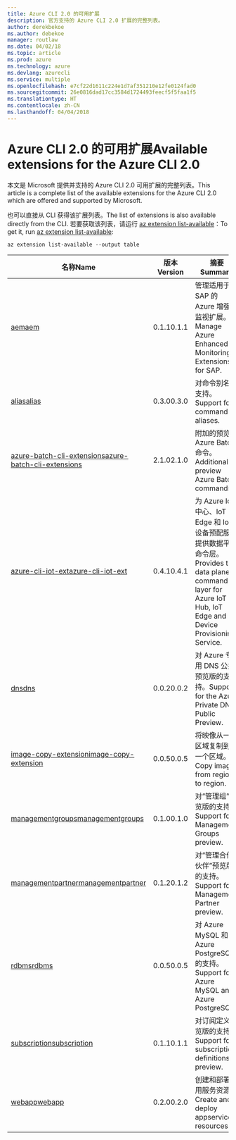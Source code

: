 ```yaml
---
title: Azure CLI 2.0 的可用扩展
description: 官方支持的 Azure CLI 2.0 扩展的完整列表。
author: derekbekoe
ms.author: debekoe
manager: routlaw
ms.date: 04/02/18
ms.topic: article
ms.prod: azure
ms.technology: azure
ms.devlang: azurecli
ms.service: multiple
ms.openlocfilehash: e7cf22d1611c224e1d7af351210e12fe0124fad0
ms.sourcegitcommit: 26e0816dad17cc3584d1724493feecf5f5faa1f5
ms.translationtype: HT
ms.contentlocale: zh-CN
ms.lasthandoff: 04/04/2018
---
```

# <a name="available-extensions-for-the-azure-cli-20"></a><span data-ttu-id="1c960-103">Azure CLI 2.0 的可用扩展</span><span class="sxs-lookup"><span data-stu-id="1c960-103">Available extensions for the Azure CLI 2.0</span></span>

<span data-ttu-id="1c960-104">本文是 Microsoft 提供并支持的 Azure CLI 2.0 可用扩展的完整列表。</span><span class="sxs-lookup"><span data-stu-id="1c960-104">This article is a complete list of the available extensions for the Azure CLI 2.0 which are offered and supported by Microsoft.</span></span>

<span data-ttu-id="1c960-105">也可以直接从 CLI 获得该扩展列表。</span><span class="sxs-lookup"><span data-stu-id="1c960-105">The list of extensions is also available directly from the CLI.</span></span> <span data-ttu-id="1c960-106">若要获取该列表，请运行 [az extension list-available](/cli/azure/extension?view=azure-cli-latest#az-extension-list-available)：</span><span class="sxs-lookup"><span data-stu-id="1c960-106">To get it, run [az extension list-available](/cli/azure/extension?view=azure-cli-latest#az-extension-list-available):</span></span>

```azurecli
az extension list-available --output table
```

| <span data-ttu-id="1c960-107">名称</span><span class="sxs-lookup"><span data-stu-id="1c960-107">Name</span></span> | <span data-ttu-id="1c960-108">版本</span><span class="sxs-lookup"><span data-stu-id="1c960-108">Version</span></span> | <span data-ttu-id="1c960-109">摘要</span><span class="sxs-lookup"><span data-stu-id="1c960-109">Summary</span></span> | <span data-ttu-id="1c960-110">预览</span><span class="sxs-lookup"><span data-stu-id="1c960-110">Preview</span></span> |
|------|---------|---------|---------|
| [<span data-ttu-id="1c960-111">aem</span><span class="sxs-lookup"><span data-stu-id="1c960-111">aem</span></span>](https://github.com/Azure/azure-cli-extensions) | <span data-ttu-id="1c960-112">0.1.1</span><span class="sxs-lookup"><span data-stu-id="1c960-112">0.1.1</span></span> | <span data-ttu-id="1c960-113">管理适用于 SAP 的 Azure 增强型监视扩展。</span><span class="sxs-lookup"><span data-stu-id="1c960-113">Manage Azure Enhanced Monitoring Extensions for SAP.</span></span> |  |
| [<span data-ttu-id="1c960-114">alias</span><span class="sxs-lookup"><span data-stu-id="1c960-114">alias</span></span>](https://github.com/Azure/azure-cli-extensions) | <span data-ttu-id="1c960-115">0.3.0</span><span class="sxs-lookup"><span data-stu-id="1c960-115">0.3.0</span></span> | <span data-ttu-id="1c960-116">对命令别名的支持。</span><span class="sxs-lookup"><span data-stu-id="1c960-116">Support for command aliases.</span></span> | <span data-ttu-id="1c960-117">是</span><span class="sxs-lookup"><span data-stu-id="1c960-117">Yes</span></span> |
| [<span data-ttu-id="1c960-118">azure-batch-cli-extensions</span><span class="sxs-lookup"><span data-stu-id="1c960-118">azure-batch-cli-extensions</span></span>](https://github.com/Azure/azure-batch-cli-extensions) | <span data-ttu-id="1c960-119">2.1.0</span><span class="sxs-lookup"><span data-stu-id="1c960-119">2.1.0</span></span> | <span data-ttu-id="1c960-120">附加的预览版 Azure Batch 命令。</span><span class="sxs-lookup"><span data-stu-id="1c960-120">Additional preview Azure Batch commands.</span></span> |  |
| [<span data-ttu-id="1c960-121">azure-cli-iot-ext</span><span class="sxs-lookup"><span data-stu-id="1c960-121">azure-cli-iot-ext</span></span>](https://github.com/azure/azure-iot-cli-extension) | <span data-ttu-id="1c960-122">0.4.1</span><span class="sxs-lookup"><span data-stu-id="1c960-122">0.4.1</span></span> | <span data-ttu-id="1c960-123">为 Azure IoT 中心、IoT Edge 和 IoT 设备预配服务提供数据平面命令层。</span><span class="sxs-lookup"><span data-stu-id="1c960-123">Provides the data plane command layer for Azure IoT Hub, IoT Edge and IoT Device Provisioning Service.</span></span> |  |
| [<span data-ttu-id="1c960-124">dns</span><span class="sxs-lookup"><span data-stu-id="1c960-124">dns</span></span>](https://github.com/Azure/azure-cli-extensions) | <span data-ttu-id="1c960-125">0.0.2</span><span class="sxs-lookup"><span data-stu-id="1c960-125">0.0.2</span></span> | <span data-ttu-id="1c960-126">对 Azure 专用 DNS 公共预览版的支持。</span><span class="sxs-lookup"><span data-stu-id="1c960-126">Support for the Azure Private DNS Public Preview.</span></span> |  |
| [<span data-ttu-id="1c960-127">image-copy-extension</span><span class="sxs-lookup"><span data-stu-id="1c960-127">image-copy-extension</span></span>](https://github.com/Azure/azure-cli-extensions) | <span data-ttu-id="1c960-128">0.0.5</span><span class="sxs-lookup"><span data-stu-id="1c960-128">0.0.5</span></span> | <span data-ttu-id="1c960-129">将映像从一个区域复制到另一个区域。</span><span class="sxs-lookup"><span data-stu-id="1c960-129">Copy images from region to region.</span></span> |  |
| [<span data-ttu-id="1c960-130">managementgroups</span><span class="sxs-lookup"><span data-stu-id="1c960-130">managementgroups</span></span>](https://github.com/Azure/azure-cli-extensions) | <span data-ttu-id="1c960-131">0.1.0</span><span class="sxs-lookup"><span data-stu-id="1c960-131">0.1.0</span></span> | <span data-ttu-id="1c960-132">对“管理组”预览版的支持。</span><span class="sxs-lookup"><span data-stu-id="1c960-132">Support for Management Groups preview.</span></span> | <span data-ttu-id="1c960-133">是</span><span class="sxs-lookup"><span data-stu-id="1c960-133">Yes</span></span> |
| [<span data-ttu-id="1c960-134">managementpartner</span><span class="sxs-lookup"><span data-stu-id="1c960-134">managementpartner</span></span>](https://github.com/Azure/azure-cli-extensions) | <span data-ttu-id="1c960-135">0.1.2</span><span class="sxs-lookup"><span data-stu-id="1c960-135">0.1.2</span></span> | <span data-ttu-id="1c960-136">对“管理合作伙伴”预览版的支持。</span><span class="sxs-lookup"><span data-stu-id="1c960-136">Support for Management Partner preview.</span></span> | <span data-ttu-id="1c960-137">是</span><span class="sxs-lookup"><span data-stu-id="1c960-137">Yes</span></span> |
| [<span data-ttu-id="1c960-138">rdbms</span><span class="sxs-lookup"><span data-stu-id="1c960-138">rdbms</span></span>](https://github.com/Azure/azure-cli-extensions) | <span data-ttu-id="1c960-139">0.0.5</span><span class="sxs-lookup"><span data-stu-id="1c960-139">0.0.5</span></span> | <span data-ttu-id="1c960-140">对 Azure MySQL 和 Azure PostgreSQL 的支持。</span><span class="sxs-lookup"><span data-stu-id="1c960-140">Support for Azure MySQL and Azure PostgreSQL.</span></span> |  |
| [<span data-ttu-id="1c960-141">subscription</span><span class="sxs-lookup"><span data-stu-id="1c960-141">subscription</span></span>](https://github.com/Azure/azure-cli-extensions) | <span data-ttu-id="1c960-142">0.1.1</span><span class="sxs-lookup"><span data-stu-id="1c960-142">0.1.1</span></span> | <span data-ttu-id="1c960-143">对订阅定义预览版的支持。</span><span class="sxs-lookup"><span data-stu-id="1c960-143">Support for subscription definitions preview.</span></span> | <span data-ttu-id="1c960-144">是</span><span class="sxs-lookup"><span data-stu-id="1c960-144">Yes</span></span> |
| [<span data-ttu-id="1c960-145">webapp</span><span class="sxs-lookup"><span data-stu-id="1c960-145">webapp</span></span>](https://github.com/Azure/azure-cli-extensions) | <span data-ttu-id="1c960-146">0.2.0</span><span class="sxs-lookup"><span data-stu-id="1c960-146">0.2.0</span></span> | <span data-ttu-id="1c960-147">创建和部署应用服务资源。</span><span class="sxs-lookup"><span data-stu-id="1c960-147">Create and deploy appservice resources.</span></span> | <span data-ttu-id="1c960-148">是</span><span class="sxs-lookup"><span data-stu-id="1c960-148">Yes</span></span> |
